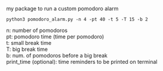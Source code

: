 my package to run a custom pomodoro alarm

```
python3 pomodoro_alarm.py -n 4 -pt 40 -t 5 -T 15 -b 2
```

n: number of pomodoros  
pt: pomodoro time (time per pomodoro)  
t: small break time  
T: big break time  
b: num. of pomodoros before a big break  
print_time (optional): time reminders to be printed on terminal  
